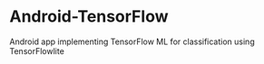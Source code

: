 # Android-TensorFlow
Android app implementing TensorFlow ML for classification using TensorFlowlite
